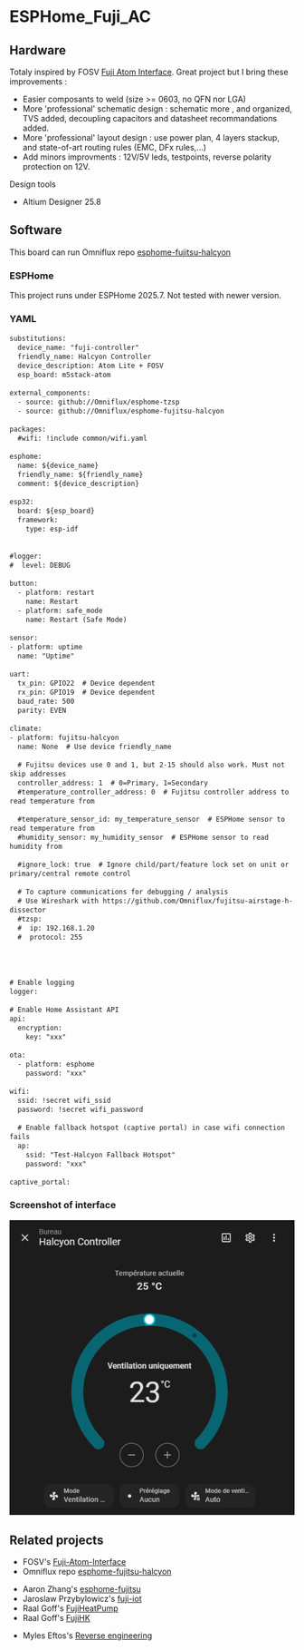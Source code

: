 # ESPHome_Fuji_AC

## Hardware

Totaly inspired by FOSV [Fuji Atom Interface](https://github.com/FOSV/Fuji-Atom-Interface). Great project but I bring these improvements :
- Easier composants to weld (size >= 0603, no QFN nor LGA)
- More 'professional' schematic design : schematic more , and organized, TVS added, decoupling capacitors and datasheet recommandations added.
- More 'professional' layout design : use power plan, 4 layers stackup, and state-of-art routing rules (EMC, DFx rules,...)
- Add minors improvments : 12V/5V leds, testpoints, reverse polarity protection on 12V.

Design tools
- Altium Designer 25.8

## Software

This board can run Omniflux repo [esphome-fujitsu-halcyon](https://github.com/Omniflux/esphome-fujitsu-halcyon)

### ESPHome
This project runs under ESPHome 2025.7.
Not tested with newer version.

### YAML

```
substitutions:
  device_name: "fuji-controller"
  friendly_name: Halcyon Controller
  device_description: Atom Lite + FOSV
  esp_board: m5stack-atom

external_components:
  - source: github://Omniflux/esphome-tzsp
  - source: github://Omniflux/esphome-fujitsu-halcyon

packages:
  #wifi: !include common/wifi.yaml

esphome:
  name: ${device_name}
  friendly_name: ${friendly_name}
  comment: ${device_description}

esp32:
  board: ${esp_board}
  framework:
    type: esp-idf


#logger:
#  level: DEBUG

button:
  - platform: restart
    name: Restart
  - platform: safe_mode
    name: Restart (Safe Mode)

sensor:
- platform: uptime
  name: "Uptime"

uart:
  tx_pin: GPIO22  # Device dependent
  rx_pin: GPIO19  # Device dependent
  baud_rate: 500
  parity: EVEN

climate:
- platform: fujitsu-halcyon
  name: None  # Use device friendly_name

  # Fujitsu devices use 0 and 1, but 2-15 should also work. Must not skip addresses
  controller_address: 1  # 0=Primary, 1=Secondary
  #temperature_controller_address: 0  # Fujitsu controller address to read temperature from

  #temperature_sensor_id: my_temperature_sensor  # ESPHome sensor to read temperature from
  #humidity_sensor: my_humidity_sensor  # ESPHome sensor to read humidity from

  #ignore_lock: true  # Ignore child/part/feature lock set on unit or primary/central remote control

  # To capture communications for debugging / analysis
  # Use Wireshark with https://github.com/Omniflux/fujitsu-airstage-h-dissector
  #tzsp:
  #  ip: 192.168.1.20
  #  protocol: 255




# Enable logging
logger:

# Enable Home Assistant API
api:
  encryption:
    key: "xxx"

ota:
  - platform: esphome
    password: "xxx"

wifi:
  ssid: !secret wifi_ssid
  password: !secret wifi_password

  # Enable fallback hotspot (captive portal) in case wifi connection fails
  ap:
    ssid: "Test-Halcyon Fallback Hotspot"
    password: "xxx"

captive_portal:
```


### Screenshot of interface 
![Screenshot of interface](/Documentation/HA_interface.png)


## Related projects
- FOSV's [Fuji-Atom-Interface](https://github.com/FOSV/Fuji-Atom-Interface)
- Omniflux repo [esphome-fujitsu-halcyon](https://github.com/Omniflux/esphome-fujitsu-halcyon)
<!-- -->
- Aaron Zhang's [esphome-fujitsu](https://github.com/FujiHeatPump/esphome-fujitsu)
- Jaroslaw Przybylowicz's [fuji-iot](https://github.com/jaroslawprzybylowicz/fuji-iot)
- Raal Goff's [FujiHeatPump](https://github.com/unreality/FujiHeatPump)
- Raal Goff's [FujiHK](https://github.com/unreality/FujiHK)
<!-- -->
- Myles Eftos's [Reverse engineering](https://hackaday.io/project/19473-reverse-engineering-a-fujitsu-air-conditioner-unit)